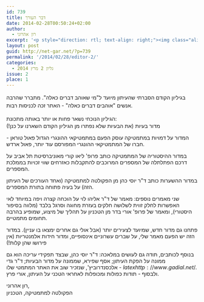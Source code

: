 ```yaml
---
id: 739
title: דבר העורך
date: 2014-02-28T00:50:24+02:00
author:
  - רון אהרוני
excerpt: '<p style="direction: rtl; text-align: right;"><img class="alignright" alt="רון אהרוני,הפקולטה למתמטיקה, הטכניון" src="{{site.baseurl}}/assets/img/2014/01/orech.jpg" width="81" height="81" />בגיליון הקודם הסברתי שהעיתון מיועד ל"מי שאוהב דברים כאלה". מתברר שהרבה אנשים "אוהבים דברים כאלה" - האתר זכה לכניסות רבות. אנו מתרגשים להוציא את הגיליון השני שלנו, מקווה שתהנו.</p>'
layout: post
guid: http://net-gar.net/?p=739
permalink: '/2014/02/28/editor-2/'
categories:
  - גליון 2 מרץ 2014
issue: 2
place: 1
---
```

<span style="line-height: 1.5em;">בגיליון הקודם הסברתי שהעיתון מיועד ל"מי שאוהב דברים כאלה". מתברר שהרבה אנשים "אוהבים דברים כאלה" - האתר זכה לכניסות רבות. </span>

<span style="line-height: 1.5em;">הגיליון הנוכחי נשאר פחות או יותר באותה מתכונת:</span>  
מדור בעיות (את הבעיות שלא נפתרו מן הגיליון הקודם השארנו על כנן!)

המדור על דמויות במתמטיקה עוסק הפעם במתמטיקאי ההונגרי הגדול פאול טוראן - חברו של המתמטיקאי ההונגרי המפורסם עוד יותר, פאול ארדש.

במדור ההיסטוריה של המתמטיקה כותב פרופ' ליאו קורי מאוניברסיטת תל אביב על דרכם הפתלתלה של המספרים המרוכבים להתקבלות כאזרחים שווי זכויות בממלכת המספרים.

במדור ההשערות כותב ד"ר יוסי כהן מן הפקולטה למתמטיקה (ואחד העורכים של העיתון הזה) על בעיה פתוחה בתורת המספרים.

שני מאמרים נוספים: מאמר של ד"ר אליהו לוי על הוכחה קצרה ויפה במיוחד לאי האפשרות לחלק זווית לשלושה חלקים בעזרת מחוגה וסרגל בלבד (מלווה בסיפור היסטורי), ומאמר של פרופ' אורי בדר מן הטכניון על תהליך של מיצוע, שמופיע בהרבה תחומים מתמטיים.

פתחנו גם מדור חדש, שמיועד לצעירים יותר (אבל אולי גם אחרים ימצאו בו עניין). במדור הזה יש הפעם מאמר שלי, על שברים עשרוניים אינסופיים, ומדור חידות אלמנטריות (אין פירושו שהן קלות!)

בנוסף לכותבים, תודה גם לעושים במלאכה: ד"ר יוסי כהן, שבצד תפקידי עריכה הוא גם ממונה על הפקת העיתון; אסף שפירא, שממונה על מדור הבעיות; ד"ר גדי אלכסנדרוביץ', שנזכיר שוב את האתר המתמטי שלו - $latex {http://www.gadial.net/}$. ולבסוף - תודות כפולות ומכופלות לאחראי הטכני על העיתון, אורי פרץ.

רון אהרוני,  
<span style="line-height: 1.5em;">הפקולטה למתמטיקה, הטכניון</span>